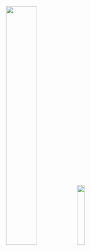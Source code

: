 
<p align="center">
<img width="40%" src="https://media.giphy.com/media/VJAtOCJks1aQoIiPIb/giphy.gif" />
  <img width="20%" src="https://i.giphy.com/media/v1.Y2lkPTc5MGI3NjExNTFsYWxhYmh2c2htOGZwcWJzcTByZm5rMGozd3cyb3BueGY3b2JxbiZlcD12MV9pbnRlcm5hbF9naWZfYnlfaWQmY3Q9cw/hwGqvNas9DT74SYrbb/giphy.gif" />
</p>
<p align="right">
</p>
